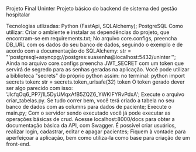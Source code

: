 Projeto Final Uninter
Projeto básico do backend de sistema ded gestão hospitalar

Tecnologias utlizadas:
Python (FastApi, SQLAlchemy);
PostgreSQL
Como utilizar:
Criar o ambiente e instalar as dependências do projeto, que encontram-se em requirements.txt;
No arquivo core.configs, preencha DB_URL com os dados do seu banco de dados, seguindo o exemplo e de acordo com a documentação do SQLAlchemy: str = "'postgresql+asyncpg://postgres:suasenha@localhost:5432/uninter'";
Ainda no arquivo core.configs preencha JWT_SECRET com um token que servirá de segredo para as senhas geradas na aplicação. Você pode utilizar a biblioteca "secrets" do próprio python assim:
no terminal: python 
import secrets
token: str = secrets.token_urlsafe(32)
token
O token gerado dever ser algo parecido com isso: 'JlcfqOq6_PP7j1L5DyUMqxAfB5ZQZ6_YWKIFYRvPdxA';
Execute o arquivo criar_tabelas.py. Se tudo correr bem, você terá criado a tabela no seu banco de dados com as columns para dados de paciente;
Execute o main.py;
Com o servidor sendo executado você já pode executar as operações básicas de crud. Acesse localhost:8000/docs para obter a documentação básica da API, com Swagger. É possível criar usuários, realizar login, cadastrar, editar e apagar pacientes;
Fiquem à vontade para aperfeiçoar a aplicação, bem como utiliza-la como base para criação de um front-end.
